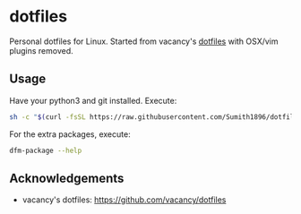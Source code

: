 # dotfiles
Personal dotfiles for Linux. Started from vacancy's [dotfiles](https://github.com/vacancy/dotfiles) with OSX/vim plugins removed.

## Usage

Have your python3 and git installed. Execute:

```bash
sh -c "$(curl -fsSL https://raw.githubusercontent.com/Sumith1896/dotfiles/master/install)"
```

For the extra packages, execute:

```bash
dfm-package --help
```

## Acknowledgements

- vacancy's dotfiles: https://github.com/vacancy/dotfiles

